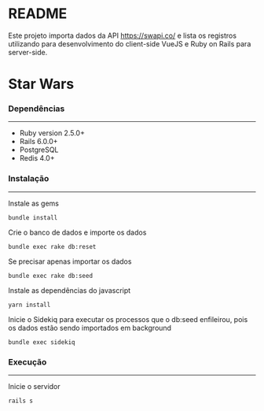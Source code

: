 # README

Este projeto importa dados da API https://swapi.co/ e lista os registros utilizando para desenvolvimento do client-side VueJS e Ruby on Rails para server-side.

# Star Wars

### Dependências
------------

- Ruby version 2.5.0+
- Rails 6.0.0+
- PostgreSQL
- Redis 4.0+

### Instalação
------------

Instale as gems

`bundle install`


Crie o banco de dados e importe os dados

`bundle exec rake db:reset`


Se precisar apenas importar os dados

`bundle exec rake db:seed`


Instale as dependências do javascript

`yarn install`


Inicie o Sidekiq para executar os processos que o db:seed enfileirou, pois os dados estão sendo importados em background

`bundle exec sidekiq`


### Execução
------------

Inicie o servidor

`rails s`
